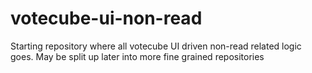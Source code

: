 # votecube-ui-non-read

Starting repository where all votecube UI driven non-read related logic goes.  May be split up later into more fine grained repositories